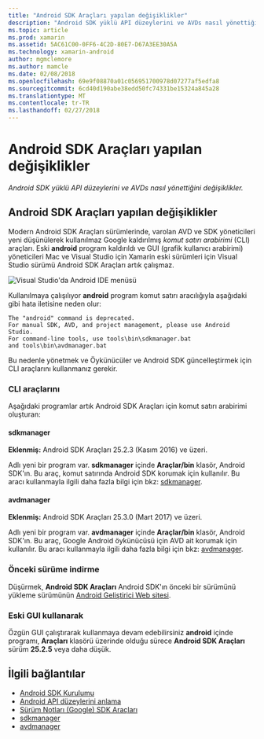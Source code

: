 ```yaml
---
title: "Android SDK Araçları yapılan değişiklikler"
description: "Android SDK yüklü API düzeylerini ve AVDs nasıl yönettiğini değişiklikler."
ms.topic: article
ms.prod: xamarin
ms.assetid: 5AC61C00-0FF6-4C2D-80E7-D67A3EE30A5A
ms.technology: xamarin-android
author: mgmclemore
ms.author: mamcle
ms.date: 02/08/2018
ms.openlocfilehash: 69e9f08870a01c056951700978d07277af5edfa8
ms.sourcegitcommit: 6cd40d190abe38edd50fc74331be15324a845a28
ms.translationtype: MT
ms.contentlocale: tr-TR
ms.lasthandoff: 02/27/2018
---
```

# <a name="changes-to-the-android-sdk-tooling"></a>Android SDK Araçları yapılan değişiklikler

_Android SDK yüklü API düzeylerini ve AVDs nasıl yönettiğini değişiklikler._

## <a name="changes-to--android-sdk-tooling"></a>Android SDK Araçları yapılan değişiklikler

Modern Android SDK Araçları sürümlerinde, varolan AVD ve SDK yöneticileri yeni düşünülerek kullanılmaz Google kaldırılmış _komut satırı arabirimi_ (CLI) araçları. Eski **android** program kaldırıldı ve GUI (grafik kullanıcı arabirimi) yöneticileri Mac ve Visual Studio için Xamarin eski sürümleri için Visual Studio sürümü Android SDK Araçları artık çalışmaz.


![Visual Studio'da Android IDE menüsü](sdk-cli-tooling-changes-images/android-ide-menu.png)

Kullanılmaya çalışılıyor **android** program komut satırı aracılığıyla aşağıdaki gibi hata iletisine neden olur:

```shell
The "android" command is deprecated.
For manual SDK, AVD, and project management, please use Android Studio.
For command-line tools, use tools\bin\sdkmanager.bat
and tools\bin\avdmanager.bat
```

Bu nedenle yönetmek ve Öykünücüler ve Android SDK güncelleştirmek için CLI araçlarını kullanmanız gerekir.

### <a name="cli-tools"></a>CLI araçlarını

Aşağıdaki programlar artık Android SDK Araçları için komut satırı arabirimi oluşturan:

#### <a name="sdkmanager"></a>sdkmanager

**Eklenmiş:** Android SDK Araçları 25.2.3 (Kasım 2016) ve üzeri.

Adlı yeni bir program var. **sdkmanager** içinde **Araçlar/bin** klasör, Android SDK'ın. Bu araç, komut satırında Android SDK korumak için kullanılır. Bu aracı kullanmayla ilgili daha fazla bilgi için bkz: [sdkmanager](https://developer.android.com/studio/command-line/sdkmanager.html).

#### <a name="avdmanager"></a>avdmanager

**Eklenmiş:** Android SDK Araçları 25.3.0 (Mart 2017) ve üzeri.

Adlı yeni bir program var. **avdmanager** içinde **Araçlar/bin** klasör, Android SDK'ın. Bu araç, Google Android öykünücüsü için AVD ait korumak için kullanılır. Bu aracı kullanmayla ilgili daha fazla bilgi için bkz: [avdmanager](https://developer.android.com/studio/command-line/avdmanager.html).

### <a name="downgrading"></a>Önceki sürüme indirme

Düşürmek, **Android SDK Araçları** Android SDK'ın önceki bir sürümünü yükleme sürümünün [Android Geliştirici Web sitesi](https://developer.android.com/studio/index.html).

### <a name="using-the-old-gui"></a>Eski GUI kullanarak

Özgün GUI çalıştırarak kullanmaya devam edebilirsiniz **android** içinde programı, **Araçları** klasörü üzerinde olduğu sürece **Android SDK Araçları** sürüm **25.2.5**  veya daha düşük.


## <a name="related-links"></a>İlgili bağlantılar

- [Android SDK Kurulumu](~/android/get-started/installation/android-sdk.md)
- [Android API düzeylerini anlama](~/android/app-fundamentals/android-api-levels.md)
- [Sürüm Notları (Google) SDK Araçları](https://developer.android.com/studiohttps://developer.xamarin.com/releases/sdk-tools.html)
- [sdkmanager](https://developer.android.com/studio/command-line/sdkmanager.html)
- [avdmanager](https://developer.android.com/studio/command-line/sdkmanager.html)
